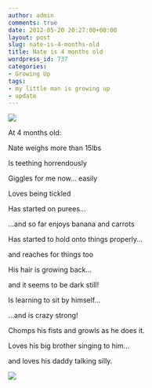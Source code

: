 ```yaml
---
author: admin
comments: true
date: 2012-05-20 20:27:00+00:00
layout: post
slug: nate-is-4-months-old
title: Nate is 4 months old
wordpress_id: 737
categories:
- Growing Up
tags:
- my little man is growing up
- update
---
```


[![](http://www.outmumbered.com/wp-content/uploads/2012/07/dsc_6536copy.jpg?w=300)](http://www.outmumbered.com/wp-content/uploads/2012/07/dsc_6536copy.jpg)




At 4 months old:







Nate weighs more than 15lbs




Is teething horrendously




Giggles for me now... easily




Loves being tickled




Has started on purees...




...and so far enjoys banana and carrots




Has started to hold onto things properly...




and reaches for things too




His hair is growing back...




and it seems to be dark still!




Is learning to sit by himself...




...and is crazy strong!




Chomps his fists and growls as he does it.




Loves his big brother singing to him...




and loves his daddy talking silly.




![](https://blogger.googleusercontent.com/tracker/251139911615938991-1851276525746935157?l=www.outmumbered.com)
